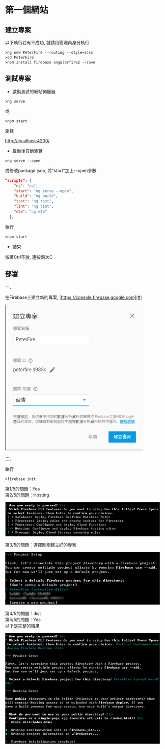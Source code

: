 # 第一個網站

## 建立專案

以下執行若有不成功, 就請用管理員身分執行

```
>ng new PeterFire --routing --style=scss
>cd PeterFire
>npm install firebase angularfire2 --save
```

## 測試專案

* 啟動測試的網站伺服器

```
>ng serve
```

或

```
>npm start
```

瀏覽

[http://localhost:4200/](http://localhost:4200/)

* 啟動後自動瀏覽

```
>ng serve --open
```

或修改package.json, 將"start"加上--open參數

```json
"scripts": {
    "ng": "ng",
    "start": "ng serve --open",
    "build": "ng build",
    "test": "ng test",
    "lint": "ng lint",
    "e2e": "ng e2e"
  },
```

執行

```
>npm start
```

* 結束

按著Ctrl不放, 連按兩次C

## 部署

一、

在Firebase上建立新的專案, [https://console.firebase.google.com](#)

![](/assets/import.png)

二、

執行

```
>firebase init
```

第1/5的問題：Yes  
第2/5的問題：Hosting

![](/assets/import1.png)

第3/5的問題：選擇剛剛建立好的專案

![](/assets/import4.png)

第4/5的問題：dist  
第5/5的問題：Yes  
以下是完整的結果

![](/assets/import5.png)

